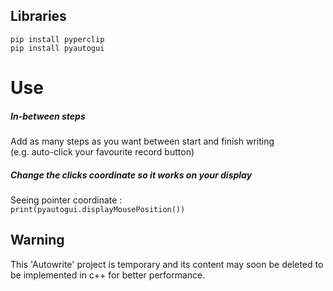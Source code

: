 ## Libraries 
```
pip install pyperclip  
pip install pyautogui  
```

# Use

##### In-between steps
Add as many steps as you want between start and finish writing  
(e.g. auto-click your favourite record button)  

##### Change the clicks coordinate so it works on your display  
Seeing pointer coordinate :   
`print(pyautogui.displayMousePosition())`  


## Warning  

This 'Autowrite' project is temporary and its content may soon be deleted to be implemented in c++ for better performance.